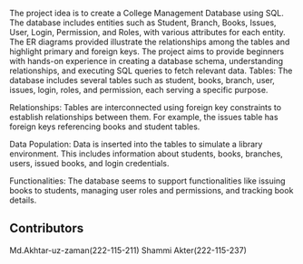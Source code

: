 The project idea is to create a College Management Database using SQL. The database includes entities such as Student, Branch, Books, Issues, User, Login, Permission, and Roles, with various attributes for each entity. The ER diagrams provided illustrate the relationships among the tables and highlight primary and foreign keys. The project aims to provide beginners with hands-on experience in creating a database schema, understanding relationships, and executing SQL queries to fetch relevant data. Tables: The database includes several tables such as student, books, branch, user, issues, login, roles, and permission, each serving a specific purpose.

Relationships: Tables are interconnected using foreign key constraints to establish relationships between them. For example, the issues table has foreign keys referencing books and student tables.

Data Population: Data is inserted into the tables to simulate a library environment. This includes information about students, books, branches, users, issued books, and login credentials.

Functionalities: The database seems to support functionalities like issuing books to students, managing user roles and permissions, and tracking book details.

## Contributors
   Md.Akhtar-uz-zaman(222-115-211)
   Shammi Akter(222-115-237)

